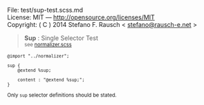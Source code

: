 File:      test/sup-test.scss.md  
License:   MIT — http://opensource.org/licenses/MIT  
Copyright: ( C ) 2014 Stefano F. Rausch < stefano@rausch-e.net >

> **Sup** : Single Selector Test  
> <small> see [normalizer.scss](../_normalizer.scss.md) </smalll>

    @import "../normalizer";

    sup {
        @extend %sup;

        content : "@extend %sup;";
    }

Only `sup` selector definitions should be stated.
